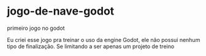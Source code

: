# jogo-de-nave-godot
primeiro jogo no godot


Eu criei esse jogo pra treinar o uso da engine Godot, ele não possui nenhum tipo de finalização.
Se limitando a ser apenas um projeto de treino
